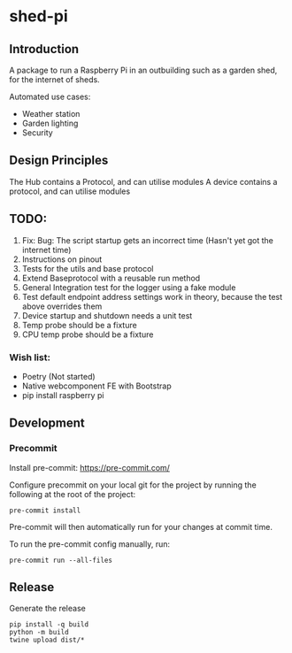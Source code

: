 # shed-pi

## Introduction

A package to run a Raspberry Pi in an outbuilding such as a garden shed, for the internet of sheds.

Automated use cases:

- Weather station
- Garden lighting
- Security

## Design Principles

The Hub contains a Protocol, and can utilise modules
A device contains a protocol, and can utilise modules

## TODO:

1. Fix: Bug: The script startup gets an incorrect time (Hasn't yet got the internet time)
2. Instructions on pinout
3. Tests for the utils and base protocol
4. Extend Baseprotocol with a reusable run method
5. General Integration test for the logger using a fake module
6. Test default endpoint address settings work in theory, because the test above overrides them
7. Device startup and shutdown needs a unit test
8. Temp probe should be a fixture
9. CPU temp probe should be a fixture

### Wish list:

- Poetry (Not started)
- Native webcomponent FE with Bootstrap
- pip install raspberry pi

## Development

### Precommit

Install pre-commit: https://pre-commit.com/

Configure precommit on your local git for the project by running the following at the root of the project:

```shell
pre-commit install
```

Pre-commit will then automatically run for your changes at commit time.

To run the pre-commit config manually, run:

```shell
pre-commit run --all-files
```

## Release

Generate the release

```shell
pip install -q build
python -m build
twine upload dist/*
```
